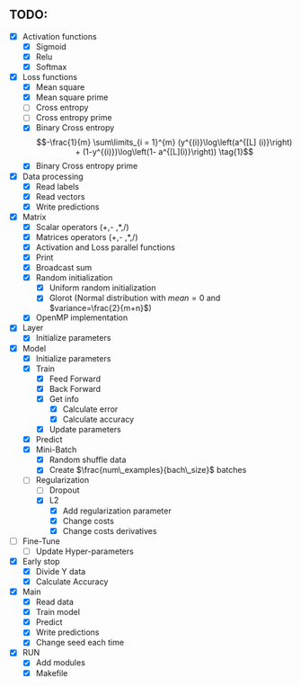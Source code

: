 ## TODO:

- [x] Activation functions
  - [x] Sigmoid
  - [x] Relu
  - [x] Softmax
- [x] Loss functions
  - [x] Mean square
  - [x] Mean square prime
  - [ ] Cross entropy 
  - [ ] Cross entropy prime
  - [x] Binary Cross entropy  $$-\frac{1}{m} \sum\limits_{i = 1}^{m} (y^{(i)}\log\left(a^{[L]  (i)}\right) + (1-y^{(i)})\log\left(1- a^{[L](i)}\right)) \tag{1}$$
  - [x] Binary Cross entropy prime 
- [x] Data processing
  - [x] Read labels
  - [x] Read vectors
  - [x] Write predictions
- [x] Matrix
  - [x] Scalar operators (+,- ,*,/)
  - [x] Matrices operators (+,- ,*,/)
  - [x] Activation and Loss parallel functions
  - [x] Print
  - [x] Broadcast sum
  - [x] Random initialization
    - [x] Uniform random initialization
    - [x] Glorot (Normal distribution with $mean=0$ and $variance=\frac{2}{m+n}$)
  - [x] OpenMP implementation
- [x] Layer
  - [x] Initialize parameters
- [x] Model
  - [x] Initialize parameters
  - [x] Train
    - [x] Feed Forward
    - [x] Back Forward
    - [x] Get info
      - [x] Calculate error
      - [x] Calculate accuracy
    - [x] Update parameters
  - [x] Predict
  - [x] Mini-Batch
    - [x] Random shuffle data
    - [x] Create $\frac{num\_examples}{bach\_size}$ batches
  - [ ] Regularization
    - [ ] Dropout
    - [x] L2
      - [x] Add regularization parameter
      - [x] Change costs
      - [x] Change costs derivatives
- [ ] Fine-Tune
  - [ ] Update Hyper-parameters
- [x] Early stop
  - [x] Divide Y data
  - [x] Calculate Accuracy
- [x] Main
  - [x] Read data
  - [x] Train model
  - [x] Predict
  - [x] Write predictions
  - [x] Change seed each time
- [x] RUN
  - [x] Add modules
  - [x] Makefile
